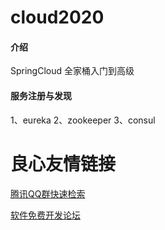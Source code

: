 # cloud2020

#### 介绍
SpringCloud 全家桶入门到高级

#### 服务注册与发现
  1、eureka 
  2、zookeeper
  3、consul

 # 良心友情链接

[腾讯QQ群快速检索](http://u.720life.cn/s/8cf73f7c)

[软件免费开发论坛](http://u.720life.cn/s/bbb01dc0)
